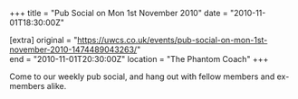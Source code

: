 +++
title = "Pub Social on Mon 1st November 2010"
date = "2010-11-01T18:30:00Z"

[extra]
original = "https://uwcs.co.uk/events/pub-social-on-mon-1st-november-2010-1474489043263/"    
end = "2010-11-01T20:30:00Z"
location = "The Phantom Coach"
+++

Come to our weekly pub social, and hang out with fellow members and ex-members alike.

